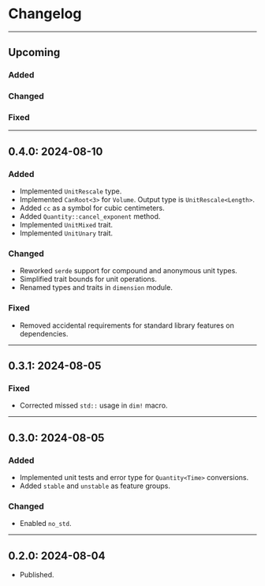 # Changelog


---
## Upcoming

### Added
### Changed
### Fixed


---
## 0.4.0: 2024-08-10

### Added
- Implemented `UnitRescale` type.
- Implemented `CanRoot<3>` for `Volume`. Output type is `UnitRescale<Length>`.
- Added `cc` as a symbol for cubic centimeters.
- Added `Quantity::cancel_exponent` method.
- Implemented `UnitMixed` trait.
- Implemented `UnitUnary` trait.
### Changed
- Reworked `serde` support for compound and anonymous unit types.
- Simplified trait bounds for unit operations.
- Renamed types and traits in `dimension` module.
### Fixed
- Removed accidental requirements for standard library features on dependencies.


---
## 0.3.1: 2024-08-05

### Fixed
- Corrected missed `std::` usage in `dim!` macro.


---
## 0.3.0: 2024-08-05

### Added
- Implemented unit tests and error type for `Quantity<Time>` conversions.
- Added `stable` and `unstable` as feature groups.
### Changed
- Enabled `no_std`.


---
## 0.2.0: 2024-08-04
- Published.
